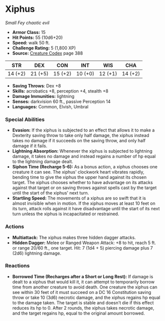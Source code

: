 # Xiphus

*Small* *Fey* *chaotic evil*

- **Armor Class:** 15
- **Hit Points:** 55 (10d6+20)
- **Speed:** walk 50 ft.
- **Challenge Rating:** 5 (1,800 XP)
- **Source:** [Creature Codex](https://koboldpress.com/kpstore/product/creature-codex-for-5th-edition-dnd) page 388

| STR | DEX | CON | INT | WIS | CHA |
| --- | --- | --- | --- | --- | --- |
| 14 (+2) | 21 (+5) | 15 (+2) | 10 (+0) | 12 (+1) | 14 (+2) |

- **Saving Throws**: Dex +8
- **Skills:** acrobatics +8, perception +4, stealth +8
- **Damage Immunities:** lightning
- **Senses:** darkvision 60 ft., passive Perception 14
- **Languages:** Common, Elvish, Umbral
### Special Abilities
- **Evasion:** If the xiphus is subjected to an effect that allows it to make a Dexterity saving throw to take only half damage, the xiphus instead takes no damage if it succeeds on the saving throw, and only half damage if it fails.
- **Lightning Absorption:** Whenever the xiphus is subjected to lightning damage, it takes no damage and instead regains a number of hp equal to the lightning damage dealt.
- **Siphon Time (Recharge 5-6):** As a bonus action, a xiphus chooses one creature it can see. The xiphus' clockwork heart vibrates rapidly, bending time to give the xiphus the upper hand against its chosen target. The xiphus chooses whether to have advantage on its attacks against that target or on saving throws against spells cast by the target until the start of the xiphus' next turn.
- **Startling Speed:** The movements of a xiphus are so swift that it is almost invisible when in motion. If the xiphus moves at least 10 feet on its turn, attack rolls against it have disadvantage until the start of its next turn unless the xiphus is incapacitated or restrained.
### Actions
- **Multiattack:** The xiphus makes three hidden dagger attacks.
- **Hidden Dagger:** Melee or Ranged Weapon Attack: +8 to hit, reach 5 ft. or range 20/60 ft., one target. Hit: 7 (1d4 + 5) piercing damage plus 7 (2d6) lightning damage.
### Reactions
- **Borrowed Time (Recharges after a Short or Long Rest):** If damage is dealt to a xiphus that would kill it, it can attempt to temporarily borrow time from another creature to avoid death. One creature the xiphus can see within 30 feet of it must succeed on a DC 16 Constitution saving throw or take 10 (3d6) necrotic damage, and the xiphus regains hp equal to the damage taken. The target is stable and doesn't die if this effect reduces its hp to 0. After 2 rounds, the xiphus takes necrotic damage, and the target regains hp, equal to the original amount borrowed.


